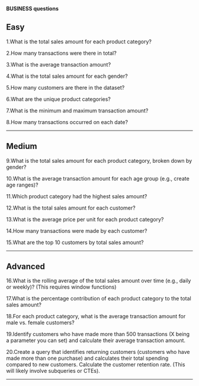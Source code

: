 **BUSINESS questions**

## Easy 

1.What is the total sales amount for each product category?

2.How many transactions were there in total?

3.What is the average transaction amount?

4.What is the total sales amount for each gender?

5.How many customers are there in the dataset?

6.What are the unique product categories?

7.What is the minimum and maximum transaction amount?

8.How many transactions occurred on each date?

-----------------------------------------------------
## Medium

9.What is the total sales amount for each product category, broken down by gender?

10.What is the average transaction amount for each age group (e.g., create age ranges)?

11.Which product category had the highest sales amount?

12.What is the total sales amount for each customer?

13.What is the average price per unit for each product category?

14.How many transactions were made by each customer?

15.What are the top 10 customers by total sales amount?

-------------------------------------------------------
## Advanced 

16.What is the rolling average of the total sales amount over time (e.g., daily or weekly)? (This requires window functions)

17.What is the percentage contribution of each product category to the total sales amount?

18.For each product category, what is the average transaction amount for male vs. female customers?

19.Identify customers who have made more than 500 transactions (X being a parameter you can set) and calculate their average transaction amount.

20.Create a query that identifies returning customers (customers who have made more than one purchase) and calculates their total spending compared to new customers. Calculate the customer retention rate. (This will likely involve subqueries or CTEs).

---

